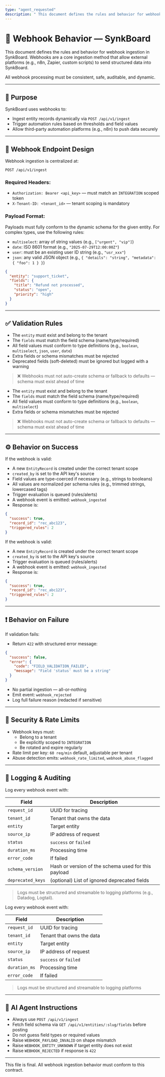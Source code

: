 ```yaml
---
type: "agent_requested"
description: " This document defines the rules and behavior for webhook ingestion in SynkBoard. Webhooks are a core ingestion method that allow external platforms (e.g., n8n, Zapier, custom scripts) to send structured data into SynkBoard.  All webhook processing must be consistent, safe, auditable, and dynamic."
---
```

# 🔄 Webhook Behavior — SynkBoard

This document defines the rules and behavior for webhook ingestion in SynkBoard. Webhooks are a core ingestion method that allow external platforms (e.g., n8n, Zapier, custom scripts) to send structured data into SynkBoard.

All webhook processing must be consistent, safe, auditable, and dynamic.

---

## 🎯 Purpose

SynkBoard uses webhooks to:

- Ingest entity records dynamically via `POST /api/v1/ingest`
- Trigger automation rules based on thresholds and field values
- Allow third-party automation platforms (e.g., n8n) to push data securely

---

## 🧩 Webhook Endpoint Design

Webhook ingestion is centralized at:

```
POST /api/v1/ingest
```

### Required Headers:
- `Authorization: Bearer <api_key>` — must match an `INTEGRATION` scoped token
- `X-Tenant-ID: <tenant_id>` — tenant scoping is mandatory

### Payload Format:

Payloads must fully conform to the dynamic schema for the given entity. For complex types, use the following rules:

- `multiselect`: array of string values (e.g., `["urgent", "vip"]`)
- `date`: ISO 8601 format (e.g., `"2025-07-29T12:00:00Z"`)
- `user`: must be an existing user ID string (e.g., `"usr_xxx"`)
- `json`: any valid JSON object (e.g., `{ "details": "string", "metadata": { "foo": 1 } }`)
```json
{
  "entity": "support_ticket",
  "fields": {
    "title": "Refund not processed",
    "status": "open",
    "priority": "high"
  }
}
```

---

## ✅ Validation Rules

- The `entity` must exist and belong to the tenant
- The `fields` must match the field schema (name/type/required)
- All field values must conform to type definitions (e.g., `boolean`, `multiselect`, `json`, `user`, `date`)
- Extra fields or schema mismatches must be rejected
- Deprecated fields (soft-deleted) must be ignored but logged with a warning

> ❌ Webhooks must not auto-create schema or fallback to defaults — schema must exist ahead of time

- The `entity` must exist and belong to the tenant
- The `fields` must match the field schema (name/type/required)
- All field values must conform to type definitions (e.g., `boolean`, `multiselect`)
- Extra fields or schema mismatches must be rejected

> ❌ Webhooks must not auto-create schema or fallback to defaults — schema must exist ahead of time

---

## ⚙️ Behavior on Success

If the webhook is valid:

- A new `EntityRecord` is created under the correct tenant scope
- `created_by` is set to the API key's source
- Field values are type-coerced if necessary (e.g., strings to booleans)
- All values are normalized per schema rules (e.g., trimmed strings, lowercased tags)
- Trigger evaluation is queued (rules/alerts)
- A webhook event is emitted: `webhook_ingested`
- Response is:
```json
{
  "success": true,
  "record_id": "rec_abc123",
  "triggered_rules": 2
}
```

If the webhook is valid:

- A new `EntityRecord` is created under the correct tenant scope
- `created_by` is set to the API key's source
- Trigger evaluation is queued (rules/alerts)
- A webhook event is emitted: `webhook_ingested`
- Response is:
```json
{
  "success": true,
  "record_id": "rec_abc123",
  "triggered_rules": 2
}
```

---

## ❗ Behavior on Failure

If validation fails:

- Return `422` with structured error message:
```json
{
  "success": false,
  "error": {
    "code": "FIELD_VALIDATION_FAILED",
    "message": "Field 'status' must be a string"
  }
}
```
- No partial ingestion — all-or-nothing
- Emit event: `webhook_rejected`
- Log full failure reason (redacted if sensitive)

---

## 🔐 Security & Rate Limits

- Webhook keys must:
  - Belong to a tenant
  - Be explicitly scoped to `INTEGRATION`
  - Be rotated and expire regularly
- Rate limit per key: `60 req/min` default, adjustable per tenant
- Abuse detection emits: `webhook_rate_limited`, `webhook_abuse_flagged`

---

## 📜 Logging & Auditing

Log every webhook event with:

| Field             | Description                                           |
|------------------|-------------------------------------------------------|
| `request_id`      | UUID for tracing                                     |
| `tenant_id`       | Tenant that owns the data                            |
| `entity`          | Target entity                                        |
| `source_ip`       | IP address of request                                |
| `status`          | `success` or `failed`                                |
| `duration_ms`     | Processing time                                      |
| `error_code`      | If failed                                            |
| `schema_version`  | Hash or version of the schema used for this payload |
| `deprecated_keys` | (optional) List of ignored deprecated fields         |

> Logs must be structured and streamable to logging platforms (e.g., Datadog, Logtail).

Log every webhook event with:

| Field         | Description                        |
|---------------|------------------------------------|
| `request_id`  | UUID for tracing                   |
| `tenant_id`   | Tenant that owns the data          |
| `entity`      | Target entity                      |
| `source_ip`   | IP address of request              |
| `status`      | `success` or `failed`              |
| `duration_ms` | Processing time                    |
| `error_code`  | If failed                          |

> Logs must be structured and streamable to logging platforms

---

## 🤖 AI Agent Instructions

- Always use `POST /api/v1/ingest`
- Fetch field schema via `GET /api/v1/entities/:slug/fields` before posting
- Do not guess field types or required values
- Raise `WEBHOOK_PAYLOAD_INVALID` on shape mismatch
- Raise `WEBHOOK_ENTITY_UNKNOWN` if target entity does not exist
- Raise `WEBHOOK_REJECTED` if response is `422`

---

This file is final. All webhook ingestion behavior must conform to this contract.

